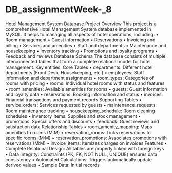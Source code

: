 # DB_assignmentWeek-_8

Hotel Management System Database
Project Overview
This project is a comprehensive Hotel Management System database implemented in MySQL. It helps to managing all aspects of hotel operations, including:
•	Room management
•	Guest information
•	Reservations
•	Invoicing and billing
•	Services and amenities
•	Staff and departments
•	Maintenance and housekeeping
•	Inventory tracking
•	Promotions and loyalty programs
•	Feedback and reviews
Database Schema
The database consists of multiple interconnected tables that form a complete relational model for hotel management. Key entities:
Core Tables
•	departments: Different hotel departments (Front Desk, Housekeeping, etc.)
•	employees: Staff information and department assignments
•	room_types: Categories of rooms with pricing
•	rooms: Individual hotel rooms with status and features
•	room_amenities: Available amenities for rooms
•	guests: Guest information and loyalty data
•	reservations: Booking information and status
•	invoices: Financial transactions and payment records
Supporting Tables
•	service_orders: Services requested by guests
•	maintenance_requests: Room maintenance tracking
•	housekeeping_schedule: Room cleaning schedules
•	inventory_items: Supplies and stock management
•	promotions: Special offers and discounts
•	feedback: Guest reviews and satisfaction data
Relationship Tables
•	room_amenity_mapping: Maps amenities to rooms (M:M)
•	reservation_rooms: Links reservations to specific rooms (M:M)
•	reservation_promotions: Associates promotions with reservations (M:M)
•	invoice_items: Itemizes charges on invoices
Features
•	Complete Relational Design: All tables are properly linked with foreign keys
•	Data Integrity: Constraints (PK, FK, NOT NULL, UNIQUE) ensures data consistency
•	Automated Calculations: Triggers automatically update derived values
•	Sample Data: Initial records

